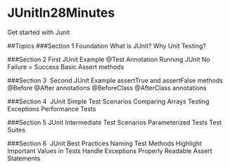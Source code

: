 # JUnitIn28Minutes
Get started with Junit

##Topics
###Section 1 Foundation
What is JUnit?
Why Unit Testing?

###Section 2  First JUnit Example
@Test Annotation
Running JUnit
No Failure = Success
Basic Assert methods

###Section 3  Second JUnit Example
assertTrue and assertFalse methods
@Before @After annotations
@BeforeClass @AfterClass annotations

###Section 4  JUnit Simple Test Scenarios
Comparing Arrays
Testing Exceptions
Performance Tests

###Section 5 JUnit Intermediate Test Scenarios 
Parameterized Tests
Test Suites

###Section 6  JUnit Best Practices
Naming Test Methods
Highlight Important Values in Tests
Handle Exceptions Properly
Readable Assert Statements
